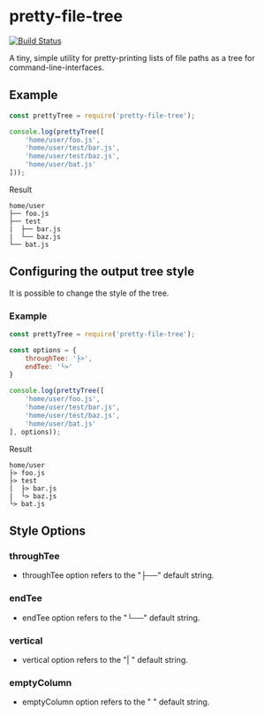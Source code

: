 # pretty-file-tree
[![Build Status](https://travis-ci.org/codysmithd/pretty-file-tree.svg?branch=main)](https://travis-ci.org/codysmithd/pretty-file-tree)

A tiny, simple utility for pretty-printing lists of file paths as a tree for command-line-interfaces.

## Example
```javascript
const prettyTree = require('pretty-file-tree');

console.log(prettyTree([
    'home/user/foo.js',
    'home/user/test/bar.js',
    'home/user/test/baz.js',
    'home/user/bat.js'
]));
```
Result
```
home/user
├── foo.js
├── test
|  ├── bar.js
|  └── baz.js
└── bat.js
```

## Configuring the output tree style

It is possible to change the style of the tree.

### Example

```javascript
const prettyTree = require('pretty-file-tree');

const options = {
    throughTee: '├>',
    endTee: '└>' 
}

console.log(prettyTree([
    'home/user/foo.js',
    'home/user/test/bar.js',
    'home/user/test/baz.js',
    'home/user/bat.js'
], options));
```

Result
```
home/user
├> foo.js
├> test
|  ├> bar.js
|  └> baz.js
└> bat.js
```

## Style Options

### throughTee
- throughTee option refers to the "├──" default string.

### endTee
- endTee option refers to the "└──" default string.

### vertical
- vertical option refers to the "|  " default string.

### emptyColumn
- emptyColumn option refers to the "   " default string.
